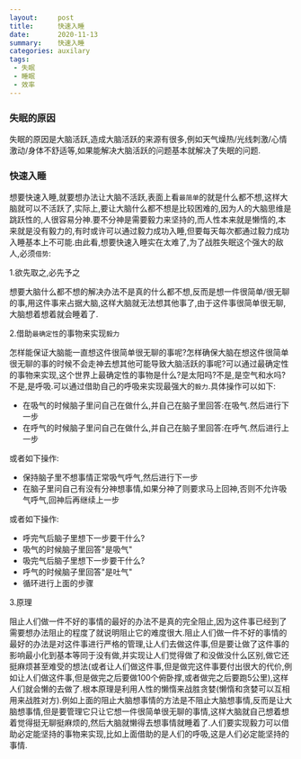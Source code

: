 ```yaml
---
layout:     post
title:      快速入睡
date:       2020-11-13
summary:    快速入睡
categories: auxilary
tags:
 - 失眠
 - 睡眠
 - 效率
---
```


### 失眠的原因

失眠的原因是大脑活跃,造成大脑活跃的来源有很多,例如天气燥热/光线刺激/心情激动/身体不舒适等,如果能解决大脑活跃的问题基本就解决了失眠的问题.

### 快速入睡

想要快速入睡,就要想办法让大脑不活跃,表面上看`最简单`的就是什么都不想,这样大脑就可以不活跃了,实际上,要让大脑什么都不想是比较困难的,因为人的大脑思维是跳跃性的,人很容易分神.要不分神是需要毅力来坚持的,而人性本来就是懒惰的,本来就是没有毅力的,有时或许可以通过毅力成功入睡,但要每天每次都通过毅力成功入睡基本上不可能.由此看,想要快速入睡实在太难了,为了战胜失眠这个强大的敌人,必须`借势`:

1.欲先取之,必先予之

想要大脑什么都不想的解决办法不是真的什么都不想,反而是想一件很简单/很无聊的事,用这件事来占据大脑,这样大脑就无法想其他事了,由于这件事很简单很无聊,大脑想着想着就会睡着了.

2.借助`最确定性`的事物来实现`毅力`

怎样能保证大脑能一直想这件很简单很无聊的事呢?怎样确保大脑在想这件很简单很无聊的事的时候不会走神去想其他可能导致大脑活跃的事呢?可以通过最确定性的事物来实现,这个世界上最确定性的事物是什么?是太阳吗?不是,是空气和水吗?不是,是呼吸.可以通过借助自己的呼吸来实现最强大的`毅力`.具体操作可以如下:

+ 在吸气的时候脑子里问自己在做什么,并自己在脑子里回答:在吸气.然后进行下一步
+ 在呼气的时候脑子里问自己在做什么,并自己在脑子里回答:在呼气.然后进行上一步

或者如下操作:

+ 保持脑子里不想事情正常吸气呼气,然后进行下一步
+ 在脑子里问自己有没有分神想事情,如果分神了则要求马上回神,否则不允许吸气呼气,回神后再继续上一步

或者如下操作:

+ 呼完气后脑子里想下一步要干什么?
+ 吸气的时候脑子里回答"是吸气"
+ 吸完气后脑子里想下一步要干什么?
+ 呼气的时候脑子里回答"是吐气"
+ 循环进行上面的步骤

3.原理

阻止人们做一件不好的事情的最好的办法不是真的完全阻止,因为这件事已经到了需要想办法阻止的程度了就说明阻止它的难度很大.阻止人们做一件不好的事情的最好的办法是对这件事进行严格的管理,让人们去做这件事,但是要让做了这件事的影响最小化到基本等同于没有做,并实现让人们觉得做了和没做没什么区别,做它还挺麻烦甚至难受的想法(或者让人们做这件事,但是做完这件事要付出很大的代价,例如让人们做这件事,但是做完之后要做100个俯卧撑,或者做完之后要跑5公里),这样人们就会懒的去做了.根本原理是利用人性的懒惰来战胜贪婪(懒惰和贪婪可以互相用来战胜对方).例如上面的阻止大脑想事情的方法是不阻止大脑想事情,反而是让大脑想事情,但是要管理它只让它想一件很简单很无聊的事情,这样大脑就自己想着想着觉得挺无聊挺麻烦的,然后大脑就懒得去想事情就睡着了.人们要实现毅力可以借助必定能坚持的事物来实现,比如上面借助的是人们的呼吸,这是人们必定能坚持的事情.
